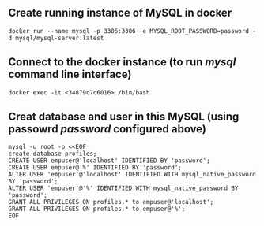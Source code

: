 ## Create running instance of MySQL in docker
```
docker run --name mysql -p 3306:3306 -e MYSQL_ROOT_PASSWORD=password -d mysql/mysql-server:latest
```

## Connect to the docker instance (to run *mysql* command line interface)
```
docker exec -it <34879c7c6016> /bin/bash
```

## Creat database and user in this MySQL (using passowrd *password* configured above)
```
mysql -u root -p <<EOF
create database profiles;
CREATE USER empuser@'localhost' IDENTIFIED BY 'password';
CREATE USER empuser@'%' IDENTIFIED BY 'password';
ALTER USER 'empuser'@'localhost' IDENTIFIED WITH mysql_native_password BY 'password';
ALTER USER 'empuser'@'%' IDENTIFIED WITH mysql_native_password BY 'password';
GRANT ALL PRIVILEGES ON profiles.* to empuser@'localhost';
GRANT ALL PRIVILEGES ON profiles.* to empuser@'%';
EOF
```
